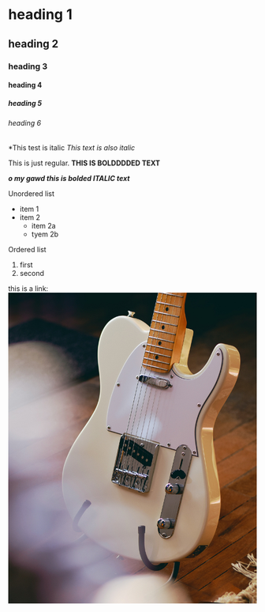 # heading 1
## heading 2
### heading 3
#### heading 4
##### heading 5
###### heading 6

*This test is italic
_This text is also italic_

This is just regular.
**THIS IS BOLDDDDED TEXT**

***o my gawd this is bolded ITALIC text***

Unordered list
- item 1
- item 2
  - item 2a
  - tyem 2b

Ordered list
1. first
2. second


this is a link:
 ![Fender Telecaster](images/tele.jpg)